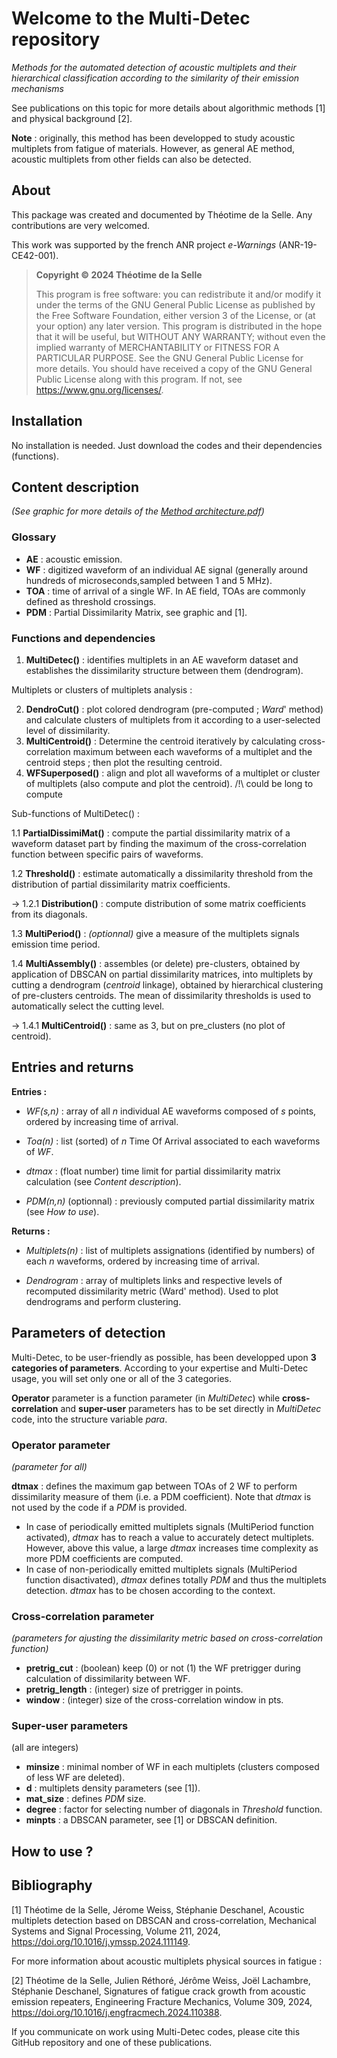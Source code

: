 # Welcome to the __Multi-Detec__ repository
  
</div>

_Methods for the automated detection of acoustic multiplets and their hierarchical classification according to the similarity of their emission mechanisms_

See publications on this topic for more details about algorithmic methods [1] and physical background [2].


__Note__ : originally, this method has been developped to study acoustic multiplets from fatigue of materials. However, as general AE method, acoustic multiplets from other fields can also be detected.


## About

This package was created and documented by Théotime de la Selle.
Any contributions are very welcomed.

This work was supported by the french ANR project _e-Warnings_ (ANR-19-CE42-001).

> __Copyright ©️ 2024 Théotime de la Selle__
>
> This program is free software: you can redistribute it and/or modify
it under the terms of the GNU General Public License as published by
the Free Software Foundation, either version 3 of the License, or
(at your option) any later version.
> This program is distributed in the hope that it will be useful,
but WITHOUT ANY WARRANTY; without even the implied warranty of
MERCHANTABILITY or FITNESS FOR A PARTICULAR PURPOSE.  See the
GNU General Public License for more details.
> You should have received a copy of the GNU General Public License
along with this program. If not, see <https://www.gnu.org/licenses/>.

## Installation

No installation is needed. Just download the codes and their dependencies (functions).

## Content description
_(See graphic for more details of the [Method architecture.pdf](https://github.com/Tdelaselle/Multi-Detec/files/14540092/Method.architecture.pdf))_

### Glossary

- __AE__ : acoustic emission. 
- __WF__ : digitized waveform of an individual AE signal (generally around hundreds of microseconds,sampled between 1 and 5 MHz).
- __TOA__ : time of arrival of a single WF. In AE field, TOAs are commonly defined as threshold crossings.
- __PDM__ : Partial Dissimilarity Matrix, see graphic and [1]. 

### Functions and dependencies

1. __MultiDetec()__ : identifies multiplets in an AE waveform dataset and establishes the dissimilarity structure between them (dendrogram).

Multiplets or clusters of multiplets analysis : 

2. __DendroCut()__ : plot colored dendrogram (pre-computed ; _Ward_' method) and calculate clusters of multiplets from it according to a user-selected level of dissimilarity.  
3. __MultiCentroid()__ : Determine the centroid iteratively by calculating cross-correlation maximum between each waveforms of a multiplet and the centroid steps ; then plot the resulting                             centroid.
4. __WFSuperposed()__ : align and plot all waveforms of a multiplet or cluster of multiplets (also compute and plot the centroid). /!\ could be long to compute 

Sub-functions of MultiDetec() : 

1.1 __PartialDissimiMat()__ : compute the partial dissimilarity matrix of a waveform dataset part by finding the maximum of the cross-correlation function between specific pairs of waveforms.

1.2 __Threshold()__ : estimate automatically a dissimilarity threshold from the distribution of partial dissimilarity matrix coefficients. 

 ->  1.2.1 __Distribution()__ : compute distribution of some matrix coefficients from its diagonals.
  
1.3 __MultiPeriod()__ : _(optionnal)_ give a measure of the multiplets signals emission time period.

1.4 __MultiAssembly()__ : assembles (or delete) pre-clusters, obtained by application of DBSCAN on partial dissimilarity matrices, into multiplets by cutting a dendrogram (_centroid_                                 linkage), obtained by hierarchical clustering of pre-clusters centroids. The mean of dissimilarity thresholds is used to automatically select the cutting level.

 ->  1.4.1 __MultiCentroid()__ : same as 3, but on pre_clusters (no plot of centroid). 

## Entries and returns 

__Entries :__ 

- _WF(s,n)_ : array of all _n_ individual AE waveforms composed of _s_ points, ordered by increasing time of arrival.

- _Toa(n)_ : list (sorted) of _n_ Time Of Arrival associated to each waveforms of _WF_.
- _dtmax_ : (float number) time limit for partial dissimilarity matrix calculation (see _Content description_).
- _PDM(n,n)_ (optionnal) : previously computed partial dissimilarity matrix (see _How to use_).

__Returns :__

- _Multiplets(n)_ : list of multiplets assignations (identified by numbers) of each _n_ waveforms, ordered by increasing time of arrival.

- _Dendrogram_ : array of multiplets links and respective levels of recomputed dissimilarity metric (Ward' method). Used to plot dendrograms and perform clustering. 

## Parameters of detection

Multi-Detec, to be user-friendly as possible, has been developped upon **3 categories of parameters**. According to your expertise and Multi-Detec usage, you will set only one or all of the 3 categories.  

__Operator__ parameter is a function parameter (in _MultiDetec_) while __cross-correlation__ and __super-user__ parameters has to be set directly in _MultiDetec_ code, into the structure variable _para_.  

### Operator parameter
_(parameter for all)_

__dtmax__ : defines the maximum gap between TOAs of 2 WF to perform dissimilarity measure of them (i.e. a PDM coefficient). Note that _dtmax_ is not used by the code if a _PDM_ is provided.
  -  In case of periodically emitted multiplets signals (MultiPeriod function activated), _dtmax_ has to reach a value to accurately detect multiplets. However, above this value, a large _dtmax_ increases time complexity as more PDM coefficients are computed.
  -  In case of non-periodically emitted multiplets signals (MultiPeriod function disactivated), _dtmax_ defines totally _PDM_ and thus the multiplets detection. _dtmax_ has to be chosen according to the context.

### Cross-correlation parameter  
_(parameters for ajusting the dissimilarity metric based on cross-correlation function)_

- __pretrig_cut__ : (boolean) keep (0) or not (1) the WF pretrigger during calculation of dissimilarity between WF. 
- __pretrig_length__ : (integer) size of pretrigger in points.
- __window__ : (integer) size of the cross-correlation window in pts. 

### Super-user parameters

(all are integers)
- __minsize__ : minimal nomber of WF in each multiplets (clusters composed of less WF are deleted). 
- __d__ : multiplets density parameters (see [1]).
- __mat_size__ : defines _PDM_ size.
- __degree__ : factor for selecting number of diagonals in _Threshold_ function.
- __minpts__ : a DBSCAN parameter, see [1] or DBSCAN definition.

## How to use ? 



## Bibliography

[1] Théotime de la Selle, Jérome Weiss, Stéphanie Deschanel,
Acoustic multiplets detection based on DBSCAN and cross-correlation,
Mechanical Systems and Signal Processing,
Volume 211,
2024,
https://doi.org/10.1016/j.ymssp.2024.111149.

For more information about acoustic multiplets physical sources in fatigue : 

[2] Théotime de la Selle, Julien Réthoré, Jérôme Weiss, Joël Lachambre, Stéphanie Deschanel,
Signatures of fatigue crack growth from acoustic emission repeaters,
Engineering Fracture Mechanics,
Volume 309,
2024,
https://doi.org/10.1016/j.engfracmech.2024.110388.

If you communicate on work using Multi-Detec codes, please cite this GitHub repository and one of these publications.
